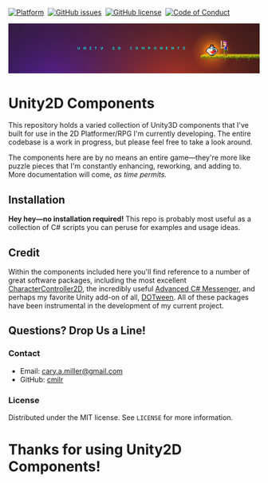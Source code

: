 [![Platform][mlw-badge]][repo]&nbsp;
[![GitHub issues][issues-badge]][issues]&nbsp;
[![GitHub license][license-badge]][license]&nbsp;
[![Code of Conduct][coc-badge]][coc]&nbsp;

![](screenshot.png)

# Unity2D Components

This repository holds a varied collection of Unity3D components that I've built for use in the 2D Platformer/RPG I'm currently developing. The entire codebase is a work in progress, but please feel free to take a look around.

The components here are by no means an entire game—they're more like puzzle pieces that I'm constantly enhancing, reworking, and adding to. More documentation will come, *as time permits.*

## Installation

**Hey hey—no installation required!** This repo is probably most useful as a collection of C# scripts you can peruse for examples and usage ideas.

## Credit
Within the components included here you'll find reference to a number of great software packages, including the most excellent [CharacterController2D](https://github.com/prime31/CharacterController2D), the incredibly useful [Advanced C# Messenger](http://wiki.unity3d.com/index.php?title=Advanced_CSharp_Messenger), and perhaps my favorite Unity add-on of all, [DOTween](http://dotween.demigiant.com/). All of these packages have been instrumental in the development of my current project.

## Questions? Drop Us a Line!

### Contact
- Email: cary.a.miller@gmail.com
- GitHub: [cmilr](https://github.com/cmilr/)

### License
Distributed under the MIT license. See ``LICENSE`` for more information.

# Thanks for using Unity2D Components!

<!--
Badge References
-->
[mlw-badge]:https://img.shields.io/badge/platform-macOS%20%7C%20Linux%20%7C%20Windows-8056d5.svg
[issues-badge]:https://img.shields.io/github/issues/cmilr/Unity2D-Components.svg
[license-badge]:https://img.shields.io/github/license/cmilr/Unity2D-Components.svg
[coc-badge]:https://img.shields.io/badge/code%20of-conduct-ff69b4.svg?style=flat

<!--
URL References
-->
[repo]:https://github.com/cmilr/Unity2D-Components
[issues]:https://github.com/cmilr/Unity2D-Components/issues
[license]:https://github.com/cmilr/Unity2D-Components/blob/master/LICENSE
[coc]:https://github.com/cmilr/Unity2D-Components/blob/master/CODE_OF_CONDUCT.md
